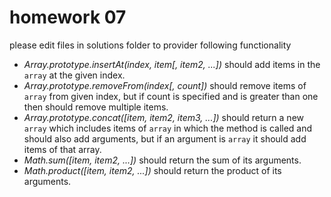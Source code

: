 # homework 07

please edit files in solutions folder to provider following functionality

  - *Array.prototype.insertAt(index, item[, item2, ...])*
    should add items in the `array` at the given index.
  - *Array.prototype.removeFrom(index[, count])*
    should remove items of `array` from given index, but if count is specified and is greater than one then should remove multiple items.
  - *Array.prototype.concat([item, item2, item3, ...])*
    should return a new `array` which includes items of `array` in which the method is called and should also add arguments, but if an argument is `array` it should add items of that array.
  - *Math.sum([item, item2, ...])*
    should return the sum of its arguments.
  - *Math.product([item, item2, ...])*
    should return the product of its arguments.
